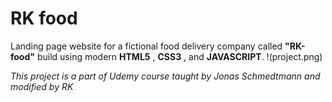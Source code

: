 # RK food

Landing page website for a fictional food delivery company called **"RK-food"** build using modern **HTML5** , **CSS3** , and **JAVASCRIPT**.
!(project.png)

_This project is a part of Udemy course taught by Jonas Schmedtmann and modified by RK_
